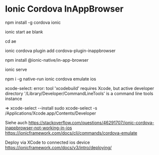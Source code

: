 # Ionic Cordova InAppBrowser

npm install -g cordova ionic

ionic start ae blank

cd ae

ionic cordova plugin add cordova-plugin-inappbrowser

npm install @ionic-native/in-app-browser

ionic serve




npm i -g native-run
ionic cordova emulate ios


xcode-select: error: tool 'xcodebuild' requires Xcode, but active developer directory '/Library/Developer/CommandLineTools' is a command line tools instance

=>
xcode-select --install
sudo xcode-select -s /Applications/Xcode.app/Contents/Developer



Siehe auch
https://stackoverflow.com/questions/46291707/ionic-cordova-inappbrowser-not-working-in-ios
https://ionicframework.com/docs/cli/commands/cordova-emulate

Deploy via XCode to connected ios device
https://ionicframework.com/docs/v3/intro/deploying/